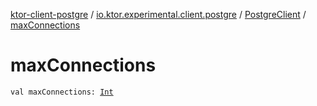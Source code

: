 [ktor-client-postgre](../../index.md) / [io.ktor.experimental.client.postgre](../index.md) / [PostgreClient](index.md) / [maxConnections](./max-connections.md)

# maxConnections

`val maxConnections: `[`Int`](https://kotlinlang.org/api/latest/jvm/stdlib/kotlin/-int/index.html)